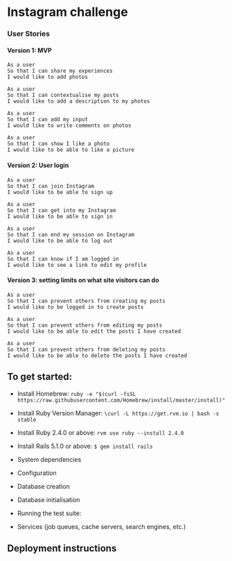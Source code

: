 # Instagram challenge

### User Stories

#### Version 1: MVP
```
As a user
So that I can share my experiences
I would like to add photos

As a user
So that I can contextualise my posts
I would like to add a description to my photos

As a user
So that I can add my input
I would like to write comments on photos

As a user
So that I can show I like a photo
I would like to be able to like a picture
```

#### Version 2: User login
```
As a user
So that I can join Instagram
I would like to be able to sign up

As a user
So that I can get into my Instagram
I would like to be able to sign in

As a user
So that I can end my session on Instagram
I would like to be able to log out

As a user
So that I can know if I am logged in
I would like to see a link to edit my profile

```


#### Version 3: setting limits on what site visitors can do
```
As a user
So that I can prevent others from creating my posts
I would like to be logged in to create posts

As a user
So that I can prevent others from editing my posts
I would like to be able to edit the posts I have created

As a user
So that I can prevent others from deleting my posts
I would like to be able to delete the posts I have created

```

## To get started:

* Install Homebrew: ``ruby -e "$(curl -fsSL https://raw.githubusercontent.com/Homebrew/install/master/install)"``
* Install Ruby Version Manager: ``\curl -L https://get.rvm.io | bash -s stable``
* Install Ruby 2.4.0 or above: ``rvm use ruby --install 2.4.0``
* Install Rails 5.1.0 or above: ``$ gem install rails``

* System dependencies

* Configuration

* Database creation

* Database initialisation

* Running the test suite:

* Services (job queues, cache servers, search engines, etc.)

## Deployment instructions
